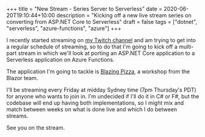 +++
title = "New Stream - Series Server to Serverless"
date = 2020-06-20T19:10:44+10:00
description = "Kicking off a new live stream series on converting from ASP.NET Core to Serverless"
draft = false
tags = ["dotnet", "serverless", "azure-functions", "azure"]
+++

I recently started streaming on [my Twitch channel](https://www.twitch.tv/numberoneaaron) and am trying to get into a regular schedule of streaming, so to do that I'm going to kick off a multi-part stream in which we'll look at porting an ASP.NET Core application to a Serverless application on Azure Functions.

The application I'm going to tackle is [Blazing Pizza](https://github.com/dotnet-presentations/blazor-workshop), a workshop from the Blazor team.

I'll be streaming every Friday at midday Sydney time (7pm Thursday's PDT) for anyone who wants to join in. I'm undecided if I'll do it in C# or F#, but the codebase will end up having both implementations, so I might mix and match between weeks on what is done live and which I do between streams.

See you on the stream.
